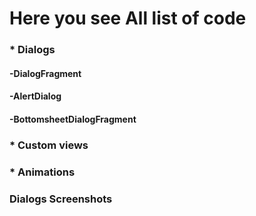 # Here you see All list of code

### * Dialogs
####  -DialogFragment
####  -AlertDialog
####  -BottomsheetDialogFragment

### * Custom views

### * Animations



### Dialogs Screenshots

